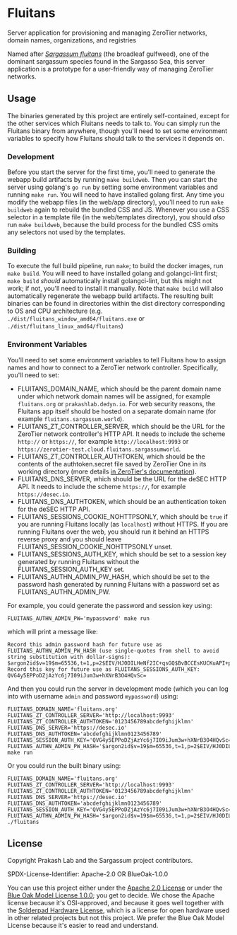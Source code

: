 # Fluitans

Server application for provisioning and managing ZeroTier networks, domain names, organizations, and registries

Named after [_Sargassum fluitans_](https://www.algaebase.org/search/species/detail/?tc=accept&species_id=825) (the broadleaf gulfweed), one of the dominant sargassum species found in the Sargasso Sea, this server application is a prototype for a user-friendly way of managing ZeroTier networks.

## Usage

The binaries generated by this project are entirely self-contained, except for the other services which Fluitans needs to talk to. You can simply run the Fluitans binary from anywhere, though you'll need to set some environment variables to specify how Fluitans should talk to the services it depends on.

### Development

Before you start the server for the first time, you'll need to generate the webapp build artifacts by running `make buildweb`. Then you can start the server using golang's `go run` by setting some environment variables and running `make run`. You will need to have installed golang first. Any time you modify the webapp files (in the web/app directory), you'll need to run `make buildweb` again to rebuild the bundled CSS and JS. Whenever you use a CSS selector in a template file (in the web/templates directory), you should *also* run `make buildweb`, because the build process for the bundled CSS omits any selectors not used by the templates.

### Building

To execute the full build pipeline, run `make`; to build the docker images, run `make build`. You will need to have installed golang and golangci-lint first; `make build` *should* automatically install golangci-lint, but this might not work; if not, you'll need to install it manually. Note that `make build` will also automatically regenerate the webapp build artifacts. The resulting built binaries can be found in directories within the dist directory corresponding to OS and CPU architecture (e.g. `./dist/fluitans_window_amd64/fluitans.exe` or `./dist/fluitans_linux_amd64/fluitans`)

### Environment Variables

You'll need to set some environment variables to tell Fluitans how to assign names and how to connect to a ZeroTier network controller. Specifically, you'll need to set:

- FLUITANS_DOMAIN_NAME, which should be the parent domain name under which network domain names will be assigned, for example `fluitans.org` or `prakashlab.dedyn.io`. For web security reasons, the Fluitans app itself should be hosted on a separate domain name (for example `fluitans.sargassum.world`).
- FLUITANS_ZT_CONTROLLER_SERVER, which should be the URL for the ZeroTier network controller's HTTP API. It needs to include the scheme `http://` or `https://`, for example `http://localhost:9993` or `https://zerotier-test.cloud.fluitans.sargassumworld`.
- FLUITANS_ZT_CONTROLLER_AUTHTOKEN, which should be the contents of the authtoken.secret file saved by ZeroTier One in its working directory (more details [in ZeroTier's documentation](https://docs.zerotier.com/zerotier/zerotier.conf/)).
- FLUITANS_DNS_SERVER, which should be the URL for the deSEC HTTP API. It needs to include the scheme `https://`, for example `https://desec.io`.
- FLUITANS_DNS_AUTHTOKEN, which should be an authentication token for the deSEC HTTP API.
- FLUITANS_SESSIONS_COOKIE_NOHTTPSONLY, which should be `true` if you are running Fluitans locally (as `localhost`) without HTTPS. If you are running Fluitans over the web, you should run it behind an HTTPS reverse proxy and you should leave FLUITANS_SESSION_COOKIE_NOHTTPSONLY unset.
- FLUITANS_SESSIONS_AUTH_KEY, which should be set to a session key generated by running Fluitans without the FLUITANS_SESSION_AUTH_KEY set.
- FLUITANS_AUTHN_ADMIN_PW_HASH, which should be set to the password hash generated by running Fluitans with a password set as FLUITANS_AUTHN_ADMIN_PW.

For example, you could generate the password and session key using:
```
FLUITANS_AUTHN_ADMIN_PW='mypassword' make run
```
which will print a message like:
```
Record this admin password hash for future use as FLUITANS_AUTHN_ADMIN_PW_HASH (use single-quotes from shell to avoid string substitution with dollar-signs): $argon2id$v=19$m=65536,t=1,p=2$EIV/HJ0DILHeNf2IC+qsGQ$BvBCCEsKUCKuAPI+pzM+sbCy/pdQdOF/FmHwx/yIusU
Record this key for future use as FLUITANS_SESSIONS_AUTH_KEY: QVG4y5EPPoDZjAzYc6j7I09iJum3w+hXNrB3O4HQvSc=
```

And then you could run the server in development mode (which you can log into with username `admin` and password `mypassword`) using:
```
FLUITANS_DOMAIN_NAME='fluitans.org' FLUITANS_ZT_CONTROLLER_SERVER='http://localhost:9993' FLUITANS_ZT_CONTROLLER_AUTHTOKEN='0123456789abcdefghijklmn' FLUITANS_DNS_SERVER='https://desec.io' FLUITANS_DNS_AUTHTOKEN='abcdefghijklmn0123456789' FLUITANS_SESSION_AUTH_KEY='QVG4y5EPPoDZjAzYc6j7I09iJum3w+hXNrB3O4HQvSc=' FLUITANS_AUTHN_ADMIN_PW_HASH='$argon2id$v=19$m=65536,t=1,p=2$EIV/HJ0DILHeNf2IC+qsGQ$BvBCCEsKUCKuAPI+pzM+sbCy/pdQdOF/FmHwx/yIusU' make run
```

Or you could run the built binary using:
```
FLUITANS_DOMAIN_NAME='fluitans.org' FLUITANS_ZT_CONTROLLER_SERVER='http://localhost:9993' FLUITANS_ZT_CONTROLLER_AUTHTOKEN='0123456789abcdefghijklmn' FLUITANS_DNS_SERVER='https://desec.io' FLUITANS_DNS_AUTHTOKEN='abcdefghijklmn0123456789' FLUITANS_SESSION_AUTH_KEY='QVG4y5EPPoDZjAzYc6j7I09iJum3w+hXNrB3O4HQvSc=' FLUITANS_AUTHN_ADMIN_PW_HASH='$argon2id$v=19$m=65536,t=1,p=2$EIV/HJ0DILHeNf2IC+qsGQ$BvBCCEsKUCKuAPI+pzM+sbCy/pdQdOF/FmHwx/yIusU' ./fluitans
```

## License

Copyright Prakash Lab and the Sargassum project contributors.

SPDX-License-Identifier: Apache-2.0 OR BlueOak-1.0.0

You can use this project either under the [Apache 2.0 License](https://www.apache.org/licenses/LICENSE-2.0) or under the [Blue Oak Model License 1.0.0](https://blueoakcouncil.org/license/1.0.0); you get to decide. We chose the Apache license because it's OSI-approved, and because it goes well together with the [Solderpad Hardware License](http://solderpad.org/licenses/SHL-2.1/), which is a license for open hardware used in other related projects but not this project. We prefer the Blue Oak Model License because it's easier to read and understand.
